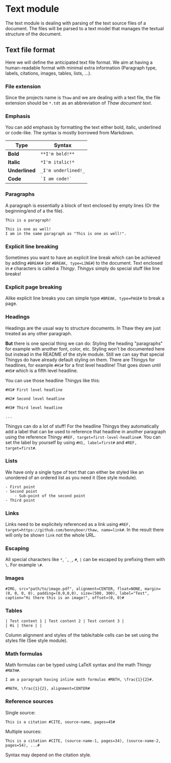 # Text module

The text module is dealing with parsing of the text source files of a document.
The files will be parsed to a text model that manages the textual structure of the document.

## Text file format

Here we will define the anticipated text file format.
We aim at having a human-readable format with minimal extra information (Paragraph type, labels, citations, images, tables, lists, ...).

### File extension

Since the projects name is `Thaw` and we are dealing with a text file, the file extension should be `*.tdt` as an abbreviation of *Thaw document text*.

### Emphasis

You can add emphasis by formatting the text either bold, italic, underlined or code-like.
The syntax is mostly borrowed from Markdown.

| Type | Syntax |
| --- | --- |
| **Bold** | `**I'm bold!**` |
| **Italic** | `*I'm italic!*` |
| **Underlined** | `_I'm underlined!_` |
| **Code** | `` `I am code!` `` |

### Paragraphs

A paragraph is essentially a block of text enclosed by empty lines (Or the beginning/end of a the file).

```
This is a paragraph!

This is one as well!
I am in the same paragraph as "This is one as well!".
```

### Explicit line breaking

Sometimes you want to have an explicit line break which can be achieved by adding `#BREAK#` (or `#BREAK, type=LINE#`) to the document.
Text enclosed in `#` characters is called a *Thingy*.
*Thingys* simply do special stuff like line breaks!

### Explicit page breaking

Alike explicit line breaks you can simple type `#BREAK, type=PAGE#` to break a page.

### Headings

Headings are the usual way to structure documents.
In Thaw they are just treated as any other paragraph.

**But** there is one special thing we can do: Styling the heading "paragraphs" for example with another font, color, etc.
Styling won't be documented here but instead in the README of the style module.
Still we can say that special Thingys do have already default styling on them.
There are Thingys for headlines, for example `#H1#` for a first level headline!
That goes down until `#H5#` which is a fifth level headline.

You can use those headline Thingys like this:

```
#H1# First level headline

#H2# Second level headline

#H3# Third level headline

...
```

Thingys can do a lot of stuff!
For the headline Thingys they automatically add a label that can be used to reference that headline in another paragraph using the reference Thingy `#REF, target=first-level-headline#`.
You can set the label by yourself by using `#H1, label=first#` and `#REF, target=first#`.

### Lists

We have only a single type of text that can either be styled like an unordered of an ordered list as you need it (See style module).

```
- First point
- Second point
    - Sub-point of the second point
- Third point
```

### Links

Links need to be explicitely referenced as a link using `#REF, target=https://github.com/bennyboer/thaw, name=link#`.
In the result there will only be shown `link` not the whole URL.

### Escaping

All special characters like `*`, `` ` ``, `_`, `#`, `|` can be escaped by prefixing them with `\`.
For example `\#`.

### Images

```
#IMG, src="path/to/image.pdf", alignment=CENTER, float=NONE, margin=(0, 0, 0, 0), padding=(0,0,0,0), size=(500, 300), label="Test", caption="Hi there this is an image!", offset=(0, 0)#
```

### Tables

```
| Test content 1 | Test content 2 | Test content 3 |
| Hi | there | |
```

Column alignment and styles of the table/table cells can be set using the styles file (See style module).

### Math formulas

Math formulas can be typed using LaTeX syntax and the math Thingy `#MATH#`.

```
I am a paragraph having inline math formulas #MATH, \frac{1}{2}#.

#MATH, \frac{1}{2}, alignment=CENTER#
```

### Reference sources

Single source:

```
This is a citation #CITE, source-name, pages=45#
```

Multiple sources:

```
This is a citation #CITE, (source-name-1, pages=34), (source-name-2, pages=54), ...#
```

Syntax may depend on the citation style.
